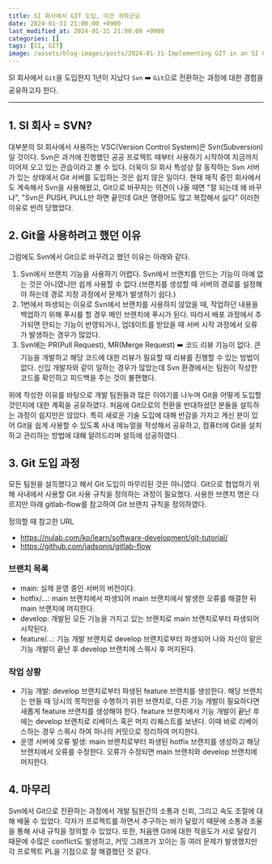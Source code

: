 ```yaml
---
title: SI 회사에서 GIT 도입, 이건 귀하군요
date: 2024-01-31 21:00:00 +0900
last_modified_at: 2024-01-31 21:00:00 +0900
categories: []
tags: [SI, GIT]
image: /assets/blog-images/posts/2024-01-31-Implementing GIT in an SI Company/title.png
---
```


SI 회사에서 `Git`을 도입한지 1년이 지났다 `Svn` ➡️ `Git`으로 전환하는 과정에 대한 경험을 공유하고자 한다.

---

## 1. SI 회사 = SVN?
대부분의 SI 회사에서 사용하는 VSC(Version Control System)은 Svn(Subversion)일 것이다. Svn은 과거에 진행했던 공공 프로젝트 때부터 사용하기 시작하여 지금까지 이어져 오고 있는 관습이라고 볼 수 있다. 더욱이 SI 회사 특성상 잘 동작하는 Svn 서버가 있는 상태에서 Git 서버를 도입하는 것은 쉽지 않은 일이다. 현재 재직 중인 회사에서도 계속해서 Svn을 사용해왔고, Git으로 바꾸자는 의견이 나올 때면 "잘 되는데 왜 바꾸냐", "Svn은 PUSH, PULL만 하면 끝인데 Git은 명령어도 많고 복잡해서 싫다" 이러한 이유로 반려 당했었다.

## 2. Git을 사용하려고 했던 이유
그럼에도 Svn에서 Git으로 바꾸려고 했던 이유는 아래와 같다.

1. Svn에서 브랜치 기능을 사용하기 어렵다. 
Svn에서 브랜치를 만드는 기능이 아예 없는 것은 아니였니만 쉽게 사용할 수 없다.(브랜치를 생성할 때 서버의 경로를 설정해야 하는데 경로 지정 과정에서 문제가 발생하기 쉽다.)
2. 1번에서 파생되는 이유로 Svn에서 브랜치를 사용하지 않았을 때, 작업하던 내용을 백업하기 위해 푸시를 할 경우 메인 브랜치에 푸시가 된다.
따라서 배포 과정에서 추가되면 안되는 기능이 반영되거나, 업데이트를 받았을 때 서버 시작 과정에서 오류가 발생하는 경우가 많았다.
3. Svn에는 PR(Pull Request), MR(Merge Request) ➡️ 코드 리뷰 기능이 없다. 큰 기능을 개발하고 해당 코드에 대한 리뷰가 필요할 때 리뷰를 진행할 수 있는 방법이 없다. 신입 개발자와 같이 일하는 경우가 많았는데 Svn 환경에서는 팀원이 작성한 코드를 확인하고 피드백을 주는 것이 불편했다.

위에 작성한 이유를 바탕으로 개발 팀원들과 많은 이야기를 나누며 Git을 어떻게 도입할 것인지에 대한 계획을 공유하였다. 처음에 Git으로의 전환을 반대하셨던 분들을 설득하는 과정이 쉽지만은 않았다. 특히 새로운 기술 도입에 대해 반감을 가지고 계신 분이 있어 Git을 쉽게 사용할 수 있도록 사내 메뉴얼을 작성해서 공유하고, 컴퓨터에 Git을 설치하고 관리하는 방법에 대해 알려드리며 설득에 성공하였다.

## 3. Git 도입 과정

모든 팀원을 설득했다고 해서 Git 도입이 마무리된 것은 아니였다. Git으로 협업하기 위해 사내에서 사용할 Git 사용 규칙을 정의하는 과정이 필요했다. 사용한 브랜치 명은 다르지만 아래 gitlab-flow를 참고하여 Git 브랜치 규칙을 정의하였다.

정의할 때 참고한 URL

- <https://nulab.com/ko/learn/software-development/git-tutorial/>
- <https://github.com/jadsonjs/gitlab-flow>
 
### 브랜치 목록
-   main: 실제 운영 중인 서버의 버전이다.
-   hotfix/…: main 브랜치에서 파생되어 main 브랜치에서 발생한 오류를 해결한 뒤 main 브랜치에 머지한다.
-   develop: 개발된 모든 기능을 가지고 있는 브랜치로 main 브랜치로부터 파생되어 시작된다.
-   feature/…: 기능 개발 브랜치로 develop 브랜치로부터 파생되어 나와 자신이 맡은 기능 개발이 끝난 후 develop 브랜치에 스쿼시 후 머지된다.


### 작업 상황
- 기능 개발: develop 브랜치로부터 파생된 feature 브랜치를 생성한다. 해당 브랜치는 만들 때 당시의 목적만을 수행하기 위한 브랜치로, 다른 기능 개발이 필요하다면 새롭게 feature 브랜치를 생성해야 한다. feature 브랜치에서 기능 개발이 끝난 후에는 develop 브랜치로 리베이스 혹은 머지 리퀘스트를 보낸다. 이때 바로 리베이스하는 경우 스쿼시 하여 하나의 커밋으로 정리하여 머지한다.
- 운영 서버에 오류 발생: main 브랜치로부터 파생된 hotfix 브랜치를 생성하고 해당 브랜치에서 오류를 수정한다. 오류가 수정되면 main 브랜치와 develop 브랜치에 머지한다.


## 4. 마무리
Svn에서 Git으로 전환하는 과정에서 개발 팀원간의 소통과 신뢰, 그리고 속도 조절에 대해 배울 수 있었다. 각자가 프로젝트를 하면서 추구하는 바가 달랐기 때문에 소통과 조율을 통해 사내 규칙을 정의할 수 있었다. 또한, 처음엔 Git에 대한 적응도가 서로 달랐기 때문에 수많은 conflict도 발생하고, 커밋 그래프가 꼬이는 등 여러 문제가 발생했지만 각 프로젝트 PL을 기점으로 잘 해결했던 것 같다.

